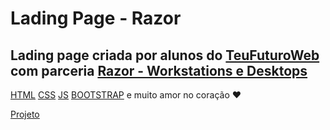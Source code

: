 # Lading Page - Razor
<h2>Lading page criada por alunos do <a href="https://meufuturodigital.org/teufuturo/">TeuFuturoWeb</a> com parceria <a href="https://workstation.razor.com.br/">Razor - Workstations e Desktops</a></h2>

<p><a href="https://developer.mozilla.org/pt-BR/docs/Web/HTML">HTML</a> <a href="https://developer.mozilla.org/pt-BR/docs/Web/CSS">CSS</a> <a href="https://developer.mozilla.org/pt-BR/docs/Web/JavaScript">JS</a> <a href="https://getbootstrap.com/">BOOTSTRAP</a> e muito amor no coração &#9829;</p>

<a href="https://goldprog.netlify.app/">Projeto</a>
